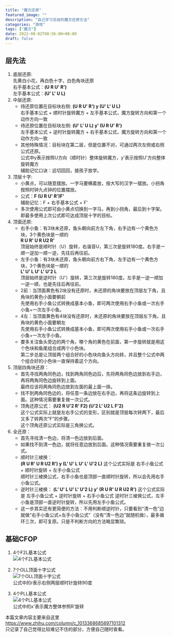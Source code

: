 ```yaml
---
title: "魔方还原"
featured_image: ""
description: "自己学习总结的魔方还原方法"
categories: "游戏"
tags: ["魔方"]
date: 2022-08-02T08:56:00+08:00
draft: false
---
```


## 层先法

1. 底层还原:  
先黄白小花，再白色十字，白色角块还原  
右手基本公式：**(U R U' R')**  
左手基本公式：**(U' L' U L)**  
2. 中层还原:  
    * 待还原位置在目标块右侧: **(U R U' R') y (U' L' U L)**  
    右手基本公式 + 顺时针旋转魔方 + 左手基本公式，魔方旋转方向和第一个动作方向一致
    * 待还原位置在目标块左侧: **(U' L' U L) y' (U R U' R')**  
    左手基本公式 + 逆时针旋转魔方 + 右手基本公式，魔方旋转方向和第一个动作方向一致
    * 其他特殊情况：目标块在第二层，但是位置不对，可通过两次左侧或右侧公式还原。  
    公式中y表示按照U方向（顺时针）整体旋转魔方，y'表示按照U'方向整体旋转魔方  
    辅助记忆口诀：远切回回，接孩子放学。
3. 顶层十字:  
    * 小黄点，可以随意摆放。一字马要横着放，按大写的汉字一摆放。小拐角按照时钟九点钟的位置摆放。
    * 公式：**F (U R U' R')F'**  
    辅助记忆：F + 右手基本公式 + F'  
    * 多次使用公式即可由小黄点切换到一字马，再到小拐角，最后到十字架。即最多使用上次公式即可达成顶层十字的目标。
4. 顶面还原:
    * 右手小鱼：有3块未还原，鱼头朝向前方左下角，右手边有一个黄色方块，3个黄色块是一顺的  
        **R  U  R' U  R  U2  R'**  
    顶层始终是顺时针（U）旋转，右谐音U，第三次是旋转180度。右手是一顺一逆加一顺一逆，先往后再往前。
    * 左手小鱼：有3块未还原，鱼头朝向前方右下角，左手边有一个黄色方块，3个黄色块是一顺的  
        **L' U' L  U' L' U'2 L**  
    顶层始终是逆时针（U'）旋转，第三次是旋转180度。左手是一逆一顺加一逆一顺，也是先往后再往前。
    * 2前：当顶面黄色有2块没有还原时，未还原的角块要放在顶层左下角，且角块的黄色小面要朝前  
    先使用右手小鱼公式转换成基本小鱼，即可两次使用右手小鱼或一次右手小鱼+一次左手小鱼。
    * 4左：当顶面黄色有4块没有还原时，未还原的角块要放在顶层左下角，且角块的黄色小面要朝左  
    先使用右手小鱼公式转换成基本小鱼，即可两次使用右手小鱼或一次右手小鱼+一次左手小鱼。
    * 要多关注鱼头旁边的两个角，哪个角的黄色在前面，第一步旋转就是用这个色块和鱼尾组合成两个小色块。  
    第二步总是让顶层两个组合好的小色块向鱼头方向转，并且整个公式中两个组合好的小色块一直保持着这个方向。  
5. 顶层四角块还原：
    * 首先寻找两角同色边，找到两角同色边后，先将两角同色边放到右手边，再将两角同色边旋转到上面。  
    最终应该将两角同色边放到左面的最上面一排。
    * 找不到两角同色边的，将任意一条边放在右手边，再将这条边旋转到上面。这种情况需要重复做一次公式。
    * 顶角还原公式：
        **(U2 R U'2 R' F2) (U'2 L' U2 L F'2)**  
    这个公式实际上就是左右手公式的变形，区别就是顶层每次转两下，最后又多了转两次“F”的步骤。  
    这个顶角还原公式实际是三角换公式。
6. 全还原：
    * 首先寻找清一色边，将清一色边放到后面。
    * 如果找不到清一色边，就将任意边放到后面。这种情况需要重复做一次公式。
    * 顺时针三棱换：  
    **(R  U  R' U  R  U2  R') y (L' U' L  U' L' U'2 L)**
    这个公式实际是 右手小鱼公式 + 顺时针旋转 + 左手小鱼公式  
    顺时针三棱换公式，右手小鱼也是顶部一直顺时针旋转，所以会先用右手小鱼公式。
    * 逆时针三棱换：
    **(L' U' L  U' L' U'2 L) y' (R  U  R' U  R  U2  R')**
    这个公式实际是 左手小鱼公式 + 逆时针旋转 + 右手小鱼公式
    逆时针三棱换公式，左手小鱼是顶部一直逆时针旋转，所以先用左手小鱼公式。
    * 这一步其实还有更简便的方法：不用判断顺逆时针，只要看到“清一色”边就做“右手小鱼公式+左手小鱼公式”（没有“清一色边”就随机做），最多循环三次，即可复原。只是不判断方向的方法略显繁琐。  

## 基础CFOP

1. 4个F2L基本公式  
![4个F2L基本公式](/images/魔方还原/F2L.jpg "图 4个F2L基本公式")

2. 7个OLL顶面十字公式  
![7个OLL顶面十字公式](/images/魔方还原/OLL.jpg "图 7个OLL顶面十字公式")  
公式中的r表示右侧两层顺时针旋转90度

3. 4个PLL基本公式  
![4个PLL基本公式](/images/魔方还原/PLL.jpg "图 4个PLL基本公式")  
公式中的x'表示魔方整体参照R'旋转

本篇文章内容主要来自这里 <https://www.zhihu.com/column/c_1013368685897101312>  
只记录了自己觉得比较难记不住的部分，方便自己随时查看。
